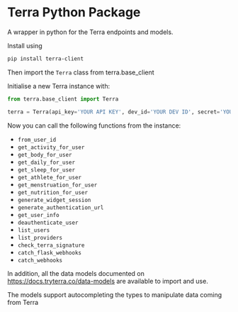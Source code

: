 # Terra Python Package

A wrapper in python for the Terra endpoints and models.


Install using

```sh
pip install terra-client
```

Then import the `Terra` class from terra.base_client

Initialise a new Terra instance with:

```py
from terra.base_client import Terra

terra = Terra(api_key='YOUR API KEY', dev_id='YOUR DEV ID', secret='YOUR TERRA SECRET');
```

Now you can call the following functions from the instance:

- `from_user_id`
- `get_activity_for_user`
- `get_body_for_user`
- `get_daily_for_user`
- `get_sleep_for_user`
- `get_athlete_for_user`
- `get_menstruation_for_user`
- `get_nutrition_for_user`
- `generate_widget_session`
- `generate_authentication_url`
- `get_user_info`
- `deauthenticate_user`
- `list_users`
- `list_providers`
- `check_terra_signature`
- `catch_flask_webhooks`
- `catch_webhooks`

In addition, all the data models documented on https://docs.tryterra.co/data-models are available to import and use.

The models support autocompleting the types to manipulate data coming from Terra
